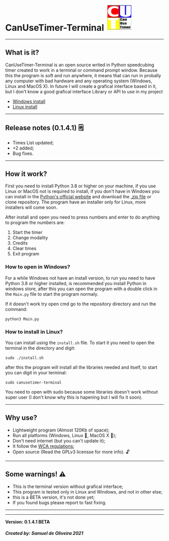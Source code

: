 # CanUseTimer-Terminal ![Logo](Images/CanUseTimerLogo.png)

---
## What is it?
CanUseTimer-Terminal is an open source writed in Python speedcubing
timer created to work in a terminal or command prompt window. Because 
this the program is soft and run anywhere, it means that can run in 
probally any computer with bad hardware and any operating system
(Windows, Linux and MacOS X). In future I will create a grafical
interface based in it, but I don't know a good grafical interface
Library or API to use in my project

- [Windows install](https://github.com/Samuel-de-Oliveira/CanUseTimer-Terminal#how-to-open-in-windows)
- [Linux install](https://github.com/Samuel-de-Oliveira/CanUseTimer-Terminal#how-to-install-in-linux)

---
## Release notes (0.1.4.1) 🗒️

- Times List updated;
- +2 added;
- Bug fixes.

---
## How it work?
First you need to install Python 3.8 or higher on your machine,
if you use Linux or MacOS not is required to install, if you don't
have in Windows you can install in the [Python's official website](https://www.python.org/downloads/)
and download the [.zip file](https://github.com/Samuel-de-Oliveira/CanUseTimer-Terminal/archive/refs/heads/main.zip)
or clone repository. The program have an installer only for Linux, more installers will come soon.

After install and open you need to press numbers and enter to do 
anything to program the numbers are:

1. Start the timer
1. Change modality
1. Credits
1. Clear times
1. Exit program

### How to open in Windows?
For a while Windows not have an install version, to run you need to
have Python 3.8 or higher installed, is recommended you install Python
in windows store, after this you can open the program with a double
click in the `Main.py` file to start the program normaly.

If it doesn't work try open cmd go to the repository directory and run
the command:

	python3 Main.py

### How to install in Linux?
You can install using the `install.sh` file. To start it you need to
open the terminal in the directory and digit:

	sudo ./install.sh

after this the program will install all the libraries needed and itself,
to start you can digit in your terminal:

	sudo canusetimer-terminal

You need to open with sudo because some libraries doesn't work without
super user (I don't know why this is hapening but I will fix it soon).

---
## Why use?
- Lightweight program (Almost 120Kb of space);
- Run all platforms (Windows, Linux :penguin:, MacOS X 🍎);
- Don't need internet (but you can't update it);
- It follow the [WCA regulations](https://www.worldcubeassociation.org/regulations/);
- Open source (Read the GPLv3 licensse for more info). 🔓 

---
## Some warnings! ⚠️

- This is the terminal version without grafical interface;
- This program is tested only in Linux and Windows, and not in other else;
- this is a BETA version, it's not done yet;
- If you found bugs please report to fast fixing.

---
---
**Version: 0.1.4.1 BETA**

##### Created by: *Samuel de Oliveira 2021*
